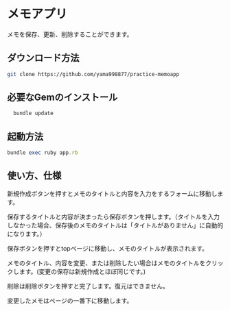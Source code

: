 # メモアプリ

メモを保存、更新、削除することができます。

## ダウンロード方法

```zsh
git clone https://github.com/yama998877/practice-memoapp
```

## 必要なGemのインストール

```ruby
  bundle update
```

## 起動方法

```ruby
bundle exec ruby app.rb
```

## 使い方、仕様

新規作成ボタンを押すとメモのタイトルと内容を入力をするフォームに移動します。

保存するタイトルと内容が決まったら保存ボタンを押します。（タイトルを入力しなかった場合、保存後のメモのタイトルは「タイトルがありません」に自動的になります。）

保存ボタンを押すとtopページに移動し、メモのタイトルが表示されます。

メモのタイトル、内容を変更、または削除したい場合はメモのタイトルをクリックします。(変更の保存は新規作成とほぼ同じです。)

削除は削除ボタンを押すと完了します。復元はできません。

変更したメモはページの一番下に移動します。
